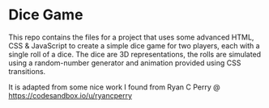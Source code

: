 # Dice Game

This repo contains the files for a project that uses some advanced HTML, CSS & JavaScript
to create a simple dice game for two players, each with a single roll of a dice. The dice
are 3D representations, the rolls are simulated using a random-number generator and animation provided using CSS transitions.

It is adapted from some nice work I found from Ryan C Perry @ <https://codesandbox.io/u/ryancperry>
